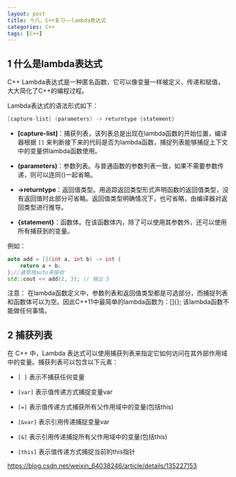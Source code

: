 ```yaml
---
layout: post
title: 十八、C++复习——lambda表达式
categories: C++
tags: [C++]
---
```


## 1 什么是lambda表达式

C++ Lambda表达式是一种匿名函数，它可以像变量一样被定义、传递和赋值，大大简化了C++的编程过程。

Lambda表达式的语法形式如下：

```c++
[capture-list] (parameters) -> returntype {statement}
```

- **[capture-list]**：捕获列表，该列表总是出现在lambda函数的开始位置，编译器根据 `[]` 来判断接下来的代码是否为lambda函数，捕捉列表能够捕捉上下文中的变量供lambda函数使用。

- **(parameters)**：参数列表。与普通函数的参数列表一致，如果不需要参数传递，则可以连同()一起省略。

- **->returntype**：返回值类型。用追踪返回类型形式声明函数的返回值类型，没有返回值时此部分可省略。返回值类型明确情况下，也可省略，由编译器对返回类型进行推导。

- **{statement}**：函数体。在该函数体内，除了可以使用其参数外，还可以使用所有捕获到的变量。

例如：

```c++
auto add = [](int a, int b) -> int {
    return a + b;
};//通常用auto来接收
std::cout << add(2, 3); // 输出 5
```

注意： 在lambda函数定义中，参数列表和返回值类型都是可选部分，而捕捉列表和函数体可以为空。因此C++11中最简单的lambda函数为：[]{}; 该lambda函数不能做任何事情。

## 2 捕获列表

在 C++ 中，Lambda 表达式可以使用捕获列表来指定它如何访问在其外部作用域中的变量。捕获列表可以包含以下元素：

- `[ ]` 表示不捕获任何变量

- `[var]` 表示值传递方式捕捉变量var

- `[=]` 表示值传递方式捕获所有父作用域中的变量(包括this) 

- `[&var]` 表示引用传递捕捉变量var

- `[&]` 表示引用传递捕捉所有父作用域中的变量(包括this)

- `[this]` 表示值传递方式捕捉当前的this指针

https://blog.csdn.net/weixin_64038246/article/details/135227153
